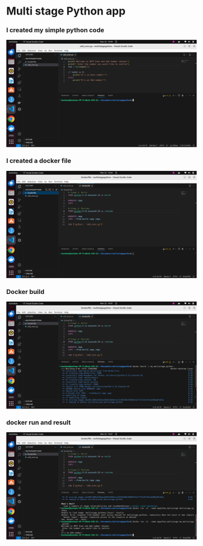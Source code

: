 # Multi stage Python app
### I created my simple python code
![Python_code](python_code.png)
### I created a docker file
![docker_file](docker_file.png)
### Docker build 
![docker_build](docker_build.png)
### docker run and result
![app_run](app_result.png)